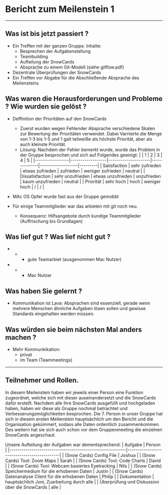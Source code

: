 # Bericht zum Meilenstein 1
---
## Was ist bis jetzt passiert ?
- Ein Treffen mit der ganzen Gruppe. Inhalte:    
    - Besprechen der Aufgabenstellung
    - Teambuilding
    - Aufteilung der SnowCards
    - Absprache zu einem Git-Modell (siehe gitflow.pdf)
- Dezentrale Überprüfungen der SnowCards 
- Ein Treffen vor Abgabe für die Abschließende Absprache des Meilensteins

## Was waren die Herausforderungen und Probleme ? Wie wurden sie gelöst ?
- Deffinition der Prioritäten auf den SnowCards
    - Zuerst wurden wegen Fehlender Absprache verschiedene Skalen zur Bewertung der Prioritäten verwendet. Dabei Varriierte die Menge von 1-3 bis 1-5 und 1 galt teilweiße als höchste Priorität, aber als auch kleinste Priorität.
    - Lösung: Nachdem der Fehler bemerkt wurde, wurde das Problem in der Gruppe besprochen und sich auf Folgendes geeinigt:
        |                 |         1        |          2          |      3       |         4         |    5    |
        |-----------------|------------------|---------------------|--------------|-------------------|---------|
        | Satisfaction    | sehr zufrieden   | etwas zufrieden     | zufrieden    | weniger zufrieden | neutral |
        | Dissatisfaction | sehr unzufrieden | etwas unzufrieden   | unzufrieden  | kaum unzufrieden  | neutral |
        | Priorität       | sehr hoch        | hoch                | weniger hoch | /                 | /       |  

- MAc OS Opfer wurde fast aus der Gruppe gemobbt  

- Für einige Teammitglieder war das arbieten mit git noch neu.
    - Konsequenz: Hilfsangebote durch kundige Teammitglieder (Auffrischung bis Grundlagen)

## Was lief gut ? Was lief nicht gut ?
- + 
    - gute Teamarbiet (ausgenommen Mac Nutzer)
- -
    - Mac Nutzer

## Was haben Sie gelernt ?
- Kommunikation ist Lava: Absprachen sind essenziell, gerade wenn mehrere Menschen ähnliche Aufgaben lösen sollen und gewisse Standards eingehalten werden müssen.

## Was würden sie beim nächsten Mal anders machen ?
- Mehr Kommunkikation:
    - privat
    - im Team (Teammeetings)

---
## Teilnehmer und Rollen.
In diesem Meilenstein haben wir jeweils einer Person eine Funktion zugeordnet, welche sich mit dieser auseinandersetzt und die SnowCards dafür erstellt. Nachdem alle ihre SnowCards ausgefüllt und hochgeladen haben, haben wir diese als Gruppe nochmal betrachtet und Verbesserungsmöglichkeiten besprochen. Die 7. Person in unser Gruppe hat sich in diesem ersten Meilenstein hauptsächlich um den Bericht und die Organisation gekümmert, sodass alle Daten ordentlich zusammenkommen. Des weitern hat sie sich auch schon vor dem Gruppenmeeting die einzelnen SnowCards angeschaut.  

Unsere Aufteilung der Aufgaben war dementsprechend:
| Aufgabe                                                  | Person                                     |
|----------------------------------------------------------|--------------------------------------------|
| (Snow Cards) Config File                                 | Joshua                                     |
| (Snow Cards) Tool: Zoom Maps                             | Sarah                                      |
| (Snow Cards) Tool: Code Charts                           | David                                      |
| (Snow Cards) Tool: Webcam basiertes Eyetracking          | Nils                                       |
| (Snow Cards) Speichermedium für die erhobenen Daten      | Justin                                     |
| (Snow Cards) Datenanalyse Client für die erhobenen Daten | Philip                                     |
| Dokumentation                                            | hauptsächlich Joni, Zuarbeitung durch alle |
| Überprüfung und Diskussion über die SnowCards            | alle                                       |
